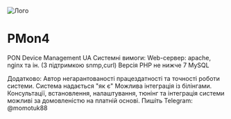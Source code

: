 ![Лого](https://repository-images.githubusercontent.com/598156548/1fc47e09-084e-4703-a462-79dda4e9d2b0)


# PMon4
PON Device Management UA
Системні вимоги:
Web-сервер: apache, nginx та ін. (З підтримкою snmp,curl)
Версія PHP не нижче 7
MySQL

Додатково:
Автор негарантованості працездатності та точності роботи системи.
Система надається "як є"
Можлива інтеграція із білінгами.
Консультації, встановлення, налаштування, тюнінг та інтеграція системи можливі за домовленістю на платній основі. 
Пишіть Telegram: @momotuk88
